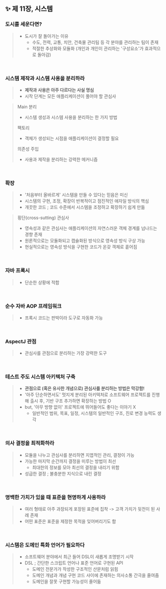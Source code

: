 ✨ 제 11장, 시스템 
----------------------

### 도시를 세운다면?
> * 도시가 잘 돌아가는 이유
>   - 수도, 전력, 교통, 치안, 건축물 관리팀 등 각 분야를 관리하는 팀이 존재 
>   - 적절한 추상화와 모듈화 (개인과 개인이 관리하는 '구성요소'가 효과적으로 돌아감) 

<br/>

### 시스템 제작과 시스템 사용을 분리하라 
> * __제작과 사용은 아주 다르다는 사실 명심__
> * 시작 단계는 모든 애플리케이션이 풀어야 할 관심사 

>Main 분리 
> * 시스템 생성과 시스템 사용을 분리하는 한 가지 방법 
>
>팩토리
> * 객체가 생성되는 시점을 애플리케이션이 결정할 필요
>
> 의존성 주입 
> * 사용과 제작을 분리하는 강력한 메커니즘 

<br/>

### 확장 
> * '처음부터 올바르게' 시스템을 만들 수 있다는 믿음은 미신
> * 시스템의 구현, 조정, 확장이 반복적이고 점진적인 애자일 방식의 핵심 
> * 개끗한 코드 ; 코드 수준에서 시스템을 조정하고 확장하기 쉽게 만듦 

>횡단(cross-sutting) 관심사
> * 영속성과 같은 관심사는 애플리케이션의 자연스러운 객체 경계를 넘나드는 경향 존재
> * 원론적으로는 모듈화되고 캡슐화된 방식으로 영속성 방식 구상 가능
> * 현실적으로는 영속성 방식을 구현한 코드가 온갖 객체로 흩어짐 

<br/>

### 자바 프록시 
> * 단순한 상황에 적합 

<br/>

### 순수 자바 AOP 프레임워크 
> * 프록시 코드는 판박이라 도구로 자동화 가능 

<br/>

### AspectJ 관점
> * 관심사를 관점으로 분리하는 가장 강력한 도구 

<br/>

### 테스트 주도 시스템 아키텍처 구축
> * __관점으로 (혹은 유사한 개념으로) 관심사를 분리하는 방법은 막강함!__
> * '아주 단순하면서도' 멋지게 분리된 아키텍처로 소프트웨어 프로젝트를 진행해 출시 후, 기반 구조 추가하면 확장하는 방법 O
> * but, '아무 방향 없이' 프로젝트에 뛰어들어도 좋다는 이야기 X 
>   - 일반적인 범위, 목표, 일정, 시스템의 일반적인 구조, 진로 변경 능력도 생각

<br/>

### 의사 결정을 최적화하라 
> * 모듈을 나누고 관심사를 분리하면 지엽적인 관리, 결정이 가능
> * 가능한 마지막 순간까지 결정을 미루는 방법이 최선 
>   - 최대한의 정보를 모아 최선의 결정을 내리기 위함 
> * 성급한 결정 ; 불충분한 지식으로 내린 결정 

<br/>

### 명백한 가치가 있을 때 표준을 현명하게 사용하라 
> * 여러 형태로 아주 과장되게 포장된 표준에 집착 -> 고객 가치가 뒷전이 된 사례 존재 
> * 어떤 표준은 표준을 제정한 목적을 잊어버리기도 함 

<br/>

### 시스템은 도메인 특화 언어가 필요하다
> * 소프트웨어 분야에서 최근 들어 DSL이 새롭게 조명받기 시작 
> * DSL ; 간단한 스크립트 언어나 표준 언어로 구현된 API
>   - 도메인 전문가가 작성한 구조적인 산문처럼 읽힘
>   - 도메인 개념과 개념 구현 코드 사이에 존재하는 의사소통 간극을 줄여줌
>   - 도메인을 잘못 구현할 가능성이 줄어듦
